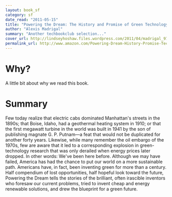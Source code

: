 ```yaml
---
layout: book_sf
category: sf
date_read: "2011-05-15"
title: "Powering the Dream: The History and Promise of Green Technology"
author: "Alexis Madrigal"
summary: "Another techbookclub selection..."
cover_url: http://lindseyhoshaw.files.wordpress.com/2011/04/madrigal_9780306818851_3001.jpg
permalink_url: http://www.amazon.com/Powering-Dream-History-Promise-Technology/dp/B006CDDHOK/
---
```


# Why?
A little bit about why we read this book.

# Summary
Few today realize that electric cabs dominated Manhattan's streets in the 1890s; that Boise, Idaho, had a geothermal heating system in 1910; or that the first megawatt turbine in the world was built in 1941 by the son of publishing magnate G. P. Putnam—a feat that would not be duplicated for another forty years. Likewise, while many remember the oil embargo of the 1970s, few are aware that it led to a corresponding explosion in green-technology research that was only derailed when energy prices later dropped. In other words: We've been here before. Although we may have failed, America has had the chance to put our world on a more sustainable path. Americans have, in fact, been inventing green for more than a century. Half compendium of lost opportunities, half hopeful look toward the future, Powering the Dream tells the stories of the brilliant, often irascible inventors who foresaw our current problems, tried to invent cheap and energy renewable solutions, and drew the blueprint for a green future.
